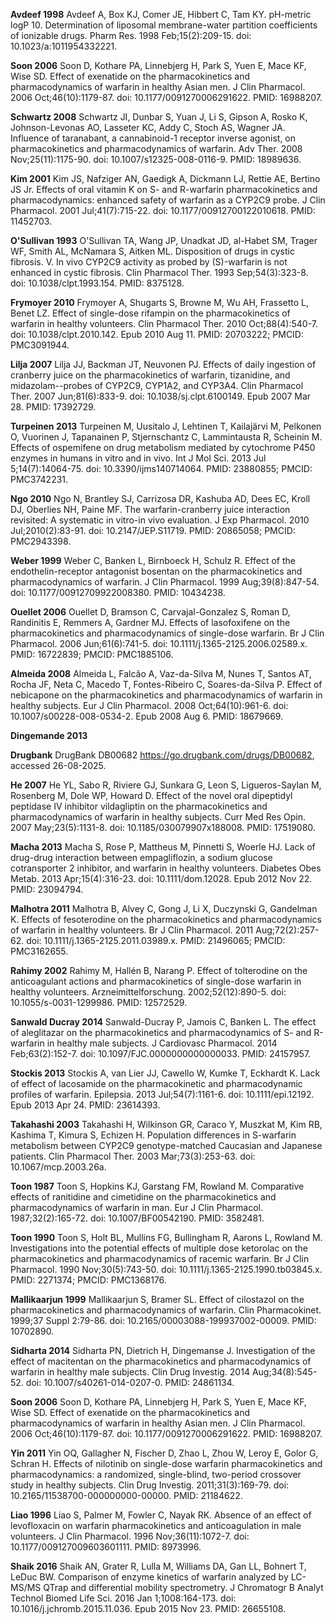 **Avdeef 1998** Avdeef A, Box KJ, Comer JE, Hibbert C, Tam KY. pH-metric logP 10. Determination of liposomal membrane-water partition coefficients of ionizable drugs. Pharm Res. 1998 Feb;15(2):209-15. doi: 10.1023/a:1011954332221. 

**Soon 2006** Soon D, Kothare PA, Linnebjerg H, Park S, Yuen E, Mace KF, Wise SD. Effect of exenatide on the pharmacokinetics and pharmacodynamics of warfarin in healthy Asian men. J Clin Pharmacol. 2006 Oct;46(10):1179-87. doi: 10.1177/0091270006291622. PMID: 16988207.

**Schwartz 2008** Schwartz JI, Dunbar S, Yuan J, Li S, Gipson A, Rosko K, Johnson-Levonas AO, Lasseter KC, Addy C, Stoch AS, Wagner JA. Influence of taranabant, a cannabinoid-1 receptor inverse agonist, on pharmacokinetics and pharmacodynamics of warfarin. Adv Ther. 2008 Nov;25(11):1175-90. doi: 10.1007/s12325-008-0116-9. PMID: 18989636.

**Kim 2001** Kim JS, Nafziger AN, Gaedigk A, Dickmann LJ, Rettie AE, Bertino JS Jr. Effects of oral vitamin K on S- and R-warfarin pharmacokinetics and pharmacodynamics: enhanced safety of warfarin as a CYP2C9 probe. J Clin Pharmacol. 2001 Jul;41(7):715-22. doi: 10.1177/00912700122010618. PMID: 11452703.

**O'Sullivan 1993** O'Sullivan TA, Wang JP, Unadkat JD, al-Habet SM, Trager WF, Smith AL, McNamara S, Aitken ML. Disposition of drugs in cystic fibrosis. V. In vivo CYP2C9 activity as probed by (S)-warfarin is not enhanced in cystic fibrosis. Clin Pharmacol Ther. 1993 Sep;54(3):323-8. doi: 10.1038/clpt.1993.154. PMID: 8375128.

**Frymoyer 2010** Frymoyer A, Shugarts S, Browne M, Wu AH, Frassetto L, Benet LZ. Effect of single-dose rifampin on the pharmacokinetics of warfarin in healthy volunteers. Clin Pharmacol Ther. 2010 Oct;88(4):540-7. doi: 10.1038/clpt.2010.142. Epub 2010 Aug 11. PMID: 20703222; PMCID: PMC3091944.

**Lilja 2007** Lilja JJ, Backman JT, Neuvonen PJ. Effects of daily ingestion of cranberry juice on the pharmacokinetics of warfarin, tizanidine, and midazolam--probes of CYP2C9, CYP1A2, and CYP3A4. Clin Pharmacol Ther. 2007 Jun;81(6):833-9. doi: 10.1038/sj.clpt.6100149. Epub 2007 Mar 28. PMID: 17392729.

**Turpeinen 2013** Turpeinen M, Uusitalo J, Lehtinen T, Kailajärvi M, Pelkonen O, Vuorinen J, Tapanainen P, Stjernschantz C, Lammintausta R, Scheinin M. Effects of ospemifene on drug metabolism mediated by cytochrome P450 enzymes in humans in vitro and in vivo. Int J Mol Sci. 2013 Jul 5;14(7):14064-75. doi: 10.3390/ijms140714064. PMID: 23880855; PMCID: PMC3742231.

**Ngo 2010** Ngo N, Brantley SJ, Carrizosa DR, Kashuba AD, Dees EC, Kroll DJ, Oberlies NH, Paine MF. The warfarin-cranberry juice interaction revisited: A systematic in vitro-in vivo evaluation. J Exp Pharmacol. 2010 Jul;2010(2):83-91. doi: 10.2147/JEP.S11719. PMID: 20865058; PMCID: PMC2943398.

**Weber 1999** Weber C, Banken L, Birnboeck H, Schulz R. Effect of the endothelin-receptor antagonist bosentan on the pharmacokinetics and pharmacodynamics of warfarin. J Clin Pharmacol. 1999 Aug;39(8):847-54. doi: 10.1177/00912709922008380. PMID: 10434238.

**Ouellet 2006** Ouellet D, Bramson C, Carvajal-Gonzalez S, Roman D, Randinitis E, Remmers A, Gardner MJ. Effects of lasofoxifene on the pharmacokinetics and pharmacodynamics of single-dose warfarin. Br J Clin Pharmacol. 2006 Jun;61(6):741-5. doi: 10.1111/j.1365-2125.2006.02589.x. PMID: 16722839; PMCID: PMC1885106.

**Almeida 2008** Almeida L, Falcão A, Vaz-da-Silva M, Nunes T, Santos AT, Rocha JF, Neta C, Macedo T, Fontes-Ribeiro C, Soares-da-Silva P. Effect of nebicapone on the pharmacokinetics and pharmacodynamics of warfarin in healthy subjects. Eur J Clin Pharmacol. 2008 Oct;64(10):961-6. doi: 10.1007/s00228-008-0534-2. Epub 2008 Aug 6. PMID: 18679669.

**Dingemande 2013** 

**Drugbank** DrugBank DB00682 https://go.drugbank.com/drugs/DB00682, accessed 26-08-2025.

**He 2007** He YL, Sabo R, Riviere GJ, Sunkara G, Leon S, Ligueros-Saylan M, Rosenberg M, Dole WP, Howard D. Effect of the novel oral dipeptidyl peptidase IV inhibitor vildagliptin on the pharmacokinetics and pharmacodynamics of warfarin in healthy subjects. Curr Med Res Opin. 2007 May;23(5):1131-8. doi: 10.1185/030079907x188008. PMID: 17519080.

**Macha 2013** Macha S, Rose P, Mattheus M, Pinnetti S, Woerle HJ. Lack of drug-drug interaction between empagliflozin, a sodium glucose cotransporter 2 inhibitor, and warfarin in healthy volunteers. Diabetes Obes Metab. 2013 Apr;15(4):316-23. doi: 10.1111/dom.12028. Epub 2012 Nov 22. PMID: 23094794.

**Malhotra 2011** Malhotra B, Alvey C, Gong J, Li X, Duczynski G, Gandelman K. Effects of fesoterodine on the pharmacokinetics and pharmacodynamics of warfarin in healthy volunteers. Br J Clin Pharmacol. 2011 Aug;72(2):257-62. doi: 10.1111/j.1365-2125.2011.03989.x. PMID: 21496065; PMCID: PMC3162655.

**Rahimy 2002** Rahimy M, Hallén B, Narang P. Effect of tolterodine on the anticoagulant actions and pharmacokinetics of single-dose warfarin in healthy volunteers. Arzneimittelforschung. 2002;52(12):890-5. doi: 10.1055/s-0031-1299986. PMID: 12572529.

**Sanwald Ducray 2014** Sanwald-Ducray P, Jamois C, Banken L. The effect of aleglitazar on the pharmacokinetics and pharmacodynamics of S- and R-warfarin in healthy male subjects. J Cardiovasc Pharmacol. 2014 Feb;63(2):152-7. doi: 10.1097/FJC.0000000000000033. PMID: 24157957.

**Stockis 2013** Stockis A, van Lier JJ, Cawello W, Kumke T, Eckhardt K. Lack of effect of lacosamide on the pharmacokinetic and pharmacodynamic profiles of warfarin. Epilepsia. 2013 Jul;54(7):1161-6. doi: 10.1111/epi.12192. Epub 2013 Apr 24. PMID: 23614393.

**Takahashi 2003** Takahashi H, Wilkinson GR, Caraco Y, Muszkat M, Kim RB, Kashima T, Kimura S, Echizen H. Population differences in S-warfarin metabolism between CYP2C9 genotype-matched Caucasian and Japanese patients. Clin Pharmacol Ther. 2003 Mar;73(3):253-63. doi: 10.1067/mcp.2003.26a.

**Toon 1987** Toon S, Hopkins KJ, Garstang FM, Rowland M. Comparative effects of ranitidine and cimetidine on the pharmacokinetics and pharmacodynamics of warfarin in man. Eur J Clin Pharmacol. 1987;32(2):165-72. doi: 10.1007/BF00542190. PMID: 3582481.

**Toon 1990** Toon S, Holt BL, Mullins FG, Bullingham R, Aarons L, Rowland M. Investigations into the potential effects of multiple dose ketorolac on the pharmacokinetics and pharmacodynamics of racemic warfarin. Br J Clin Pharmacol. 1990 Nov;30(5):743-50. doi: 10.1111/j.1365-2125.1990.tb03845.x. PMID: 2271374; PMCID: PMC1368176.

**Mallikaarjun 1999** Mallikaarjun S, Bramer SL. Effect of cilostazol on the pharmacokinetics and pharmacodynamics of warfarin. Clin Pharmacokinet. 1999;37 Suppl 2:79-86. doi: 10.2165/00003088-199937002-00009. PMID: 10702890.

**Sidharta 2014** Sidharta PN, Dietrich H, Dingemanse J. Investigation of the effect of macitentan on the pharmacokinetics and pharmacodynamics of warfarin in healthy male subjects. Clin Drug Investig. 2014 Aug;34(8):545-52. doi: 10.1007/s40261-014-0207-0. PMID: 24861134.

**Soon 2006** Soon D, Kothare PA, Linnebjerg H, Park S, Yuen E, Mace KF, Wise SD. Effect of exenatide on the pharmacokinetics and pharmacodynamics of warfarin in healthy Asian men. J Clin Pharmacol. 2006 Oct;46(10):1179-87. doi: 10.1177/0091270006291622. PMID: 16988207.

**Yin 2011** Yin OQ, Gallagher N, Fischer D, Zhao L, Zhou W, Leroy E, Golor G, Schran H. Effects of nilotinib on single-dose warfarin pharmacokinetics and pharmacodynamics: a randomized, single-blind, two-period crossover study in healthy subjects. Clin Drug Investig. 2011;31(3):169-79. doi: 10.2165/11538700-000000000-00000. PMID: 21184622.

**Liao 1996** Liao S, Palmer M, Fowler C, Nayak RK. Absence of an effect of levofloxacin on warfarin pharmacokinetics and anticoagulation in male volunteers. J Clin Pharmacol. 1996 Nov;36(11):1072-7. doi: 10.1177/009127009603601111. PMID: 8973996.

**Shaik 2016** Shaik AN, Grater R, Lulla M, Williams DA, Gan LL, Bohnert T, LeDuc BW. Comparison of enzyme kinetics of warfarin analyzed by LC-MS/MS QTrap and differential mobility spectrometry. J Chromatogr B Analyt Technol Biomed Life Sci. 2016 Jan 1;1008:164-173. doi: 10.1016/j.jchromb.2015.11.036. Epub 2015 Nov 23. PMID: 26655108.
